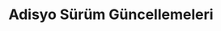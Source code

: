 ---
layout: release_notes
title: Adisyo Sürüm Güncellemeleri
description: Adisyo için geliştirilen tüm güncellemeler ve özellikleri buradan takip edebilirsiniz.
permalink: /surum-notlari/
---